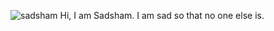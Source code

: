 ![sadsham](https://github.com/vivyn/sad/blob/master/pictures/sadnhce?raw=true)
Hi, I am Sadsham. I am sad so that no one else is.
